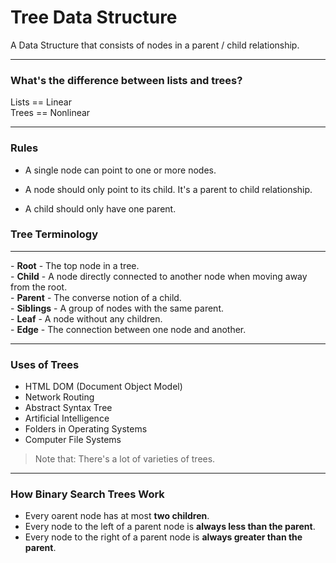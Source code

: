 # <strong>Tree Data Structure</strong>

A Data Structure that consists of nodes in a parent / child relationship.

<hr>

### <strong>What's the difference between lists and trees?</strong>

Lists == Linear <br> Trees == Nonlinear

---

### <strong>Rules</strong>

- A single node can point to one or more nodes.

- A node should only point to its child. It's a parent to child relationship.

- A child should only have one parent.

### <strong>Tree Terminology</strong>

<hr>
- <strong>Root</strong> - The top node in a tree.<br>
- <strong>Child</strong> - A node directly connected to another node when moving away from the root.<br>
- <strong>Parent</strong> - The converse notion of a child.<br>
- <strong>Siblings</strong> - A group of nodes with the same parent.<br>
- <strong>Leaf</strong> - A node without any children.<br>
- <strong>Edge</strong> - The connection between one node and another.<br>

---

### <strong>Uses of Trees</strong>

- HTML DOM (Document Object Model)
- Network Routing
- Abstract Syntax Tree
- Artificial Intelligence
- Folders in Operating Systems
- Computer File Systems

> Note that: There's a lot of varieties of trees.

---

### <strong>How Binary Search Trees Work</strong>

- Every oarent node has at most <strong>two children</strong>.
- Every node to the left of a parent node is <strong>always less than the parent</strong>.
- Every node to the right of a parent node is <strong>always greater than the parent</strong>.
